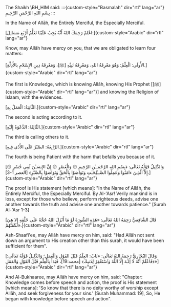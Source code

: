 The Shaikh \BH_HIM said:
:::{custom-style="Basmalah" dir="rtl" lang="ar"}
بِسْمِ اللهِ الرَّحْمَنِ الرَّحِيمِ
:::

In the Name of Allāh, the Entirely Merciful, the Especially Merciful.

[اعْلمْ رَحِمَكَ اللهُ أَنَّهُ يَجِبُ عَلَيْنَا تَعَلُّمُ أَرْبَع
مَسَائِلَ:]{custom-style="Arabic" dir="rtl" lang="ar"}

Know, may Allāh have mercy on you, that we are obligated to learn four
matters:

[الأُولَى: الْعِلْمُ: وَهُوَ مَعْرِفَةُ اللهِ، وَمَعْرِفَةُ نَبِيِّهِ
\[ﷺ\]، وَمَعْرِفَةُ دِينِ الإِسْلامِ بالأَدِلَّةِ.]{custom-style="Arabic" dir="rtl" lang="ar"}

The first is Knowledge, which is knowing Allāh, knowing His Prophet
\[[ﷺ]{custom-style="Arabic" dir="rtl" lang="ar"}\] and knowing the Religion of Islaam, with the
evidences.

[الثَّانِيَةُ: الْعَمَلُ بِهِ.]{custom-style="Arabic" dir="rtl" lang="ar"}

The second is acting according to it.

[الثَّالِثَةُ: الدَّعْوَةُ إِلَيْهِ.]{custom-style="Arabic" dir="rtl" lang="ar"}

The third is calling others to it.

[الرَّابِعَةُ: الصَّبْرُ عَلَى الأَذَى فِيهِ.]{custom-style="Arabic" dir="rtl" lang="ar"}

The fourth is being Patient with the harm that befalls you because of
it.

[وَالدَّلِيلُ قَوْلُهُ تَعَالَى: ﴿بِسْمِ اللهِ الرَّحْمَــٰنِ الرَّحِيمِ
۞ وَالْعَصْرِ ۞ إِنَّ الإِنسَـٰنَ لَفِي خُسْرٍ ۞ إِلاَّ الَّذِينَ
ءامَنُوا وَعَمِلُوا الصَّــٰلِحَـٰتِ وَتَوَاصَوْا بِالْحَقِّ
وَتَوَاصَوْا بِالصَّبْرِ﴾ \[العصر 1-3\].]{custom-style="Arabic" dir="rtl" lang="ar"}

The proof is His statement \[which means\]: \"In the Name of Allāh, the
Entirely Merciful, the Especially Merciful. By Al-\'Asr! Verily mankind
is in loss, except for those who believe, perform righteous deeds,
advise one another towards the truth and advise one another towards
patience." \[Surah Al-'Asr 1-3\]

[قَالَ الشَّافِعيُّ رَحِمَهُ اللهُ تَعَالَى: «هَذِهِ السُّورَةَ لَوْ مَا
أَنْزَلَ اللهُ حُجَّةً عَلَى خَلْقِهِ إِلا هِيَ
لَكَفَتْهُمْ».]{custom-style="Arabic" dir="rtl" lang="ar"}

Ash-Shaafi'ee, may Allāh have mercy on him, said: "Had Allāh not sent
down an argument to His creation other than this surah, it would have
been sufficient for them\".

[وَقَالَ البُخَارِيُّ رَحِمَهُ اللهُ تَعَالَى: «بَابٌ: العِلْمُ قَبْلَ
القَوْلِ وَالْعَمَلِ؛ وَالدَّلِيلُ قَوْلُهُ تَعَالَى: ﴿فَاعْلَمْ أَنَّهُ
لَا إلـٰهَ إِلَّا اللَّهُ وَٱسْتَغْفِرْ لِذَنبِكَ﴾ \[محمد:19\]، فَبَدَأَ
بِالْعِلْمِ قَبْلَ القَوْلِ وَالعَمَلِ»]{custom-style="Arabic" dir="rtl" lang="ar"}

And Al-Bukhaaree, may Allāh have mercy on him, said: "Chapter:
Knowledge comes before speech and action, the proof is His statement
\[which means\]: \'So know that there is no deity worthy of worship
except Allāh, and seek forgiveness for your sins.\' \[Surah Muhammad:
19\], So, He began with knowledge before speech and action\".
